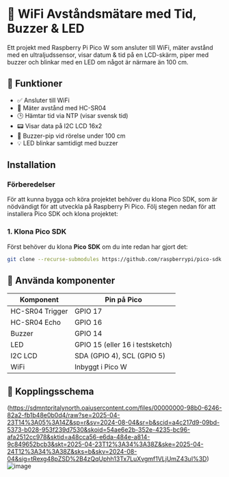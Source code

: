 # 📡 WiFi Avståndsmätare med Tid, Buzzer & LED

Ett projekt med Raspberry Pi Pico W som ansluter till WiFi, mäter avstånd med en ultraljudssensor, visar datum & tid på en LCD-skärm, piper med buzzer och blinkar med en LED om något är närmare än 100 cm.

## 🔧 Funktioner

- ✅ Ansluter till WiFi
- 📏 Mäter avstånd med HC-SR04
- 🕒 Hämtar tid via NTP (visar svensk tid)
- 📟 Visar data på I2C LCD 16x2
- 🔔 Buzzer-pip vid rörelse under 100 cm
- 💡 LED blinkar samtidigt med buzzer

## Installation

### Förberedelser

För att kunna bygga och köra projektet behöver du klona Pico SDK, som är nödvändigt för att utveckla på Raspberry Pi Pico. Följ stegen nedan för att installera Pico SDK och klona projektet:

### 1. Klona Pico SDK

Först behöver du klona **Pico SDK** om du inte redan har gjort det:

```bash
git clone --recurse-submodules https://github.com/raspberrypi/pico-sdk.git

```

## 🧪 Använda komponenter

| Komponent | Pin på Pico |
|----------|-------------|
| HC-SR04 Trigger | GPIO 17 |
| HC-SR04 Echo    | GPIO 16 |
| Buzzer          | GPIO 14 |
| LED             | GPIO 15 (eller 16 i testsketch) |
| I2C LCD         | SDA (GPIO 4), SCL (GPIO 5) |
| WiFi            | Inbyggt i Pico W |

## 🔌 Kopplingsschema 

(https://sdmntpritalynorth.oaiusercontent.com/files/00000000-98b0-6246-82a2-fb1b48e0b0d4/raw?se=2025-04-23T14%3A05%3A14Z&sp=r&sv=2024-08-04&sr=b&scid=a4c217d9-09bd-5373-b028-953f239d7530&skoid=54ae6e2b-352e-4235-bc96-afa2512cc978&sktid=a48cca56-e6da-484e-a814-9c849652bcb3&skt=2025-04-23T12%3A34%3A38Z&ske=2025-04-24T12%3A34%3A38Z&sks=b&skv=2024-08-04&sig=tRexg48pZSD%2B4zQqUphh13Tx7LuXvgmf1VLjUmZ43uI%3D)![image](https://github.com/user-attachments/assets/fd89d382-b0a2-4232-96d3-f008b07dedb7)

